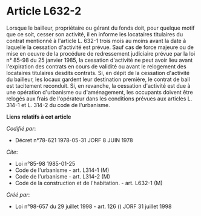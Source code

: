 # Article L632-2

Lorsque le bailleur, propriétaire ou gérant du fonds doit, pour quelque motif que ce soit, cesser son activité, il en informe
les locataires titulaires du contrat mentionné à l'article L. 632-1 trois mois au moins avant la date à laquelle la cessation
d'activité est prévue. Sauf cas de force majeure ou de mise en oeuvre de la procédure de redressement judiciaire prévue par
la loi n° 85-98 du 25 janvier 1985, la cessation d'activité ne peut avoir lieu avant l'expiration des contrats en cours de
validité ou avant le relogement des locataires titulaires desdits contrats. Si, en dépit de la cessation d'activité du
bailleur, les locaux gardent leur destination première, le contrat de bail est tacitement reconduit. Si, en revanche, la
cessation d'activité est due à une opération d'urbanisme ou d'aménagement, les occupants doivent être relogés aux frais de
l'opérateur dans les conditions prévues aux articles L. 314-1 et L. 314-2 du code de l'urbanisme.

**Liens relatifs à cet article**

_Codifié par_:

  - Décret n°78-621 1978-05-31 JORF 8 JUIN 1978

_Cite_:

  - Loi n°85-98 1985-01-25
  - Code de l'urbanisme - art. L314-1 (M)
  - Code de l'urbanisme - art. L314-2 (M)
  - Code de la construction et de l'habitation. - art. L632-1 (M)

_Créé par_:

  - Loi n°98-657 du 29 juillet 1998 - art. 126 () JORF 31 juillet 1998
